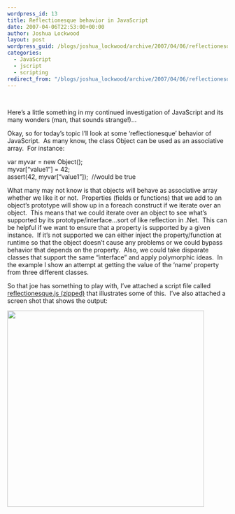 ```yaml
---
wordpress_id: 13
title: Reflectionesque behavior in JavaScript
date: 2007-04-06T22:53:00+00:00
author: Joshua Lockwood
layout: post
wordpress_guid: /blogs/joshua_lockwood/archive/2007/04/06/reflectionesque-behavior-in-javascript.aspx
categories:
  - JavaScript
  - jscript
  - scripting
redirect_from: "/blogs/joshua_lockwood/archive/2007/04/06/reflectionesque-behavior-in-javascript.aspx/"
---
```

&nbsp;


  


Here&#8217;s a little something in my continued investigation of JavaScript and its many wonders (man, that sounds strange!)&#8230;
  


Okay, so for today&#8217;s topic I&#8217;ll look at some &#8216;reflectionesque&#8217; behavior of JavaScript.&nbsp; As many know, the class Object can be used as an associative array.&nbsp; For instance:
  


var myvar = new Object();  
myvar[&#8220;value1&#8221;] = 42;  
assert(42, myvar[&#8220;value1&#8221;]);&nbsp; //would be true
  


What many may not know is that objects will behave as associative array whether we like it or not.&nbsp; Properties (fields or functions) that we add to an object&#8217;s prototype will show up in a foreach construct if we iterate over an object.&nbsp; This means that we could iterate over an object to see what&#8217;s supported by its prototype/interface&#8230;sort of like reflection in .Net.&nbsp; This can be helpful if we want to ensure that a property is supported by a given instance.&nbsp; If it&#8217;s not supported we can either inject the property/function at runtime so that the object doesn&#8217;t cause any problems or we could bypass behavior that depends on the property.&nbsp; Also, we could take disparate classes that support the same &#8220;interface&#8221; and apply polymorphic ideas.&nbsp; In the example I show an attempt at getting the value of the &#8216;name&#8217; property from three different classes.
  


So that joe has something to play with, I&#8217;ve attached a script file called [reflectionesque.js (zipped)](https://lostechies.com/files/folders/examplesource/entry111.aspx) that illustrates some of this.&nbsp;&nbsp;I&#8217;ve also attached a screen shot that shows the output:
  


<IMG height="448" src="https://lostechies.com/content/joshualockwood/uploads/2011/03ReflectionesquebehaviorinJavaScript_13309/clip_image002[2][2].jpg" width="450" />